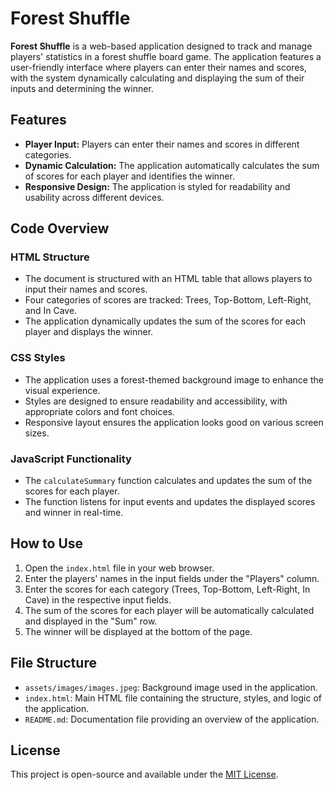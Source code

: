 # Forest Shuffle

**Forest Shuffle** is a web-based application designed to track and manage players' statistics in a forest shuffle board game. The application features a user-friendly interface where players can enter their names and scores, with the system dynamically calculating and displaying the sum of their inputs and determining the winner.

## Features

- **Player Input:** Players can enter their names and scores in different categories.
- **Dynamic Calculation:** The application automatically calculates the sum of scores for each player and identifies the winner.
- **Responsive Design:** The application is styled for readability and usability across different devices.

## Code Overview

### HTML Structure

- The document is structured with an HTML table that allows players to input their names and scores.
- Four categories of scores are tracked: Trees, Top-Bottom, Left-Right, and In Cave.
- The application dynamically updates the sum of the scores for each player and displays the winner.

### CSS Styles

- The application uses a forest-themed background image to enhance the visual experience.
- Styles are designed to ensure readability and accessibility, with appropriate colors and font choices.
- Responsive layout ensures the application looks good on various screen sizes.

### JavaScript Functionality

- The `calculateSummary` function calculates and updates the sum of the scores for each player.
- The function listens for input events and updates the displayed scores and winner in real-time.

## How to Use

1. Open the `index.html` file in your web browser.
2. Enter the players' names in the input fields under the "Players" column.
3. Enter the scores for each category (Trees, Top-Bottom, Left-Right, In Cave) in the respective input fields.
4. The sum of the scores for each player will be automatically calculated and displayed in the "Sum" row.
5. The winner will be displayed at the bottom of the page.

## File Structure


- `assets/images/images.jpeg`: Background image used in the application.
- `index.html`: Main HTML file containing the structure, styles, and logic of the application.
- `README.md`: Documentation file providing an overview of the application.

## License

This project is open-source and available under the [MIT License](https://opensource.org/licenses/MIT).

